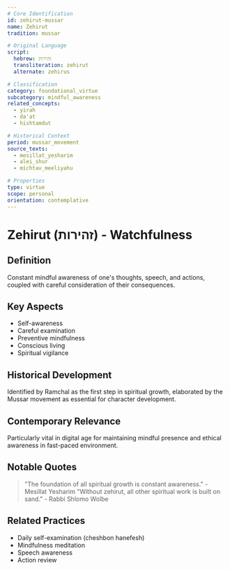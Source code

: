 ```yaml
---
# Core Identification
id: zehirut-mussar
name: Zehirut
tradition: mussar

# Original Language
script:
  hebrew: זהירות
  transliteration: zehirut
  alternate: zehirus

# Classification
category: foundational_virtue
subcategory: mindful_awareness
related_concepts:
  - yirah
  - da'at
  - hishtamdut

# Historical Context
period: mussar_movement
source_texts:
  - mesillat_yesharim
  - alei_shur
  - michtav_meeliyahu

# Properties
type: virtue
scope: personal
orientation: contemplative
---
```


# Zehirut (זהירות) - Watchfulness

## Definition
Constant mindful awareness of one's thoughts, speech, and actions, coupled with careful consideration of their consequences.

## Key Aspects
- Self-awareness
- Careful examination
- Preventive mindfulness
- Conscious living
- Spiritual vigilance

## Historical Development
Identified by Ramchal as the first step in spiritual growth, elaborated by the Mussar movement as essential for character development.

## Contemporary Relevance
Particularly vital in digital age for maintaining mindful presence and ethical awareness in fast-paced environment.

## Notable Quotes
> "The foundation of all spiritual growth is constant awareness." - Mesillat Yesharim
> "Without zehirut, all other spiritual work is built on sand." - Rabbi Shlomo Wolbe

## Related Practices
- Daily self-examination (cheshbon hanefesh)
- Mindfulness meditation
- Speech awareness
- Action review